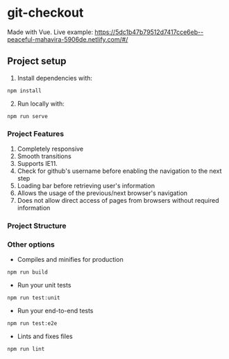 # git-checkout

Made with Vue.
Live example: https://5dc1b47b79512d7417cce6eb--peaceful-mahavira-5906de.netlify.com/#/

## Project setup
1. Install dependencies with:
```
npm install
```

2. Run locally with:
```
npm run serve
```

### Project Features
1. Completely responsive
2. Smooth transitions
3. Supports IE11.
4. Check for github's username before enabling the navigation to the next step
5. Loading bar before retrieving user's information
6. Allows the usage of the previous/next browser's navigation
7. Does not allow direct access of pages from browsers without required information

### Project Structure


### Other options

- Compiles and minifies for production
```
npm run build
```

- Run your unit tests
```
npm run test:unit
```

- Run your end-to-end tests
```
npm run test:e2e
```

- Lints and fixes files
```
npm run lint
```
